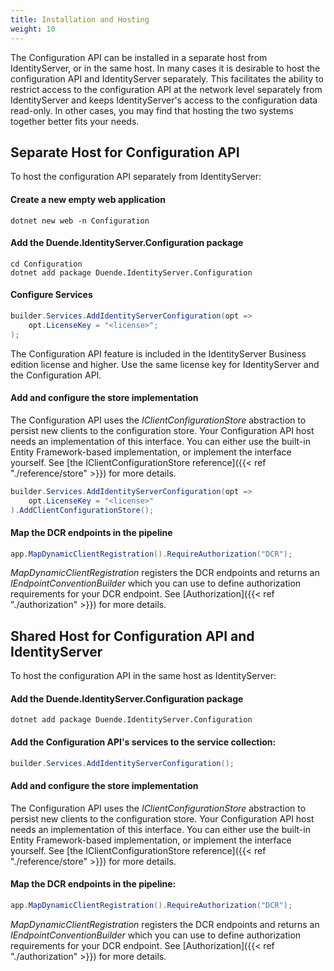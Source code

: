 ```yaml
---
title: Installation and Hosting
weight: 10
---
```


The Configuration API can be installed in a separate host from IdentityServer,
or in the same host. In many cases it is desirable to host the configuration API
and IdentityServer separately. This facilitates the ability to restrict access
to the configuration API at the network level separately from IdentityServer and
keeps IdentityServer's access to the configuration data read-only. In other
cases, you may find that hosting the two systems together better fits your
needs.

## Separate Host for Configuration API
To host the configuration API separately from IdentityServer:

#### Create a new empty web application
```
dotnet new web -n Configuration
```

#### Add the Duende.IdentityServer.Configuration package
```
cd Configuration
dotnet add package Duende.IdentityServer.Configuration
```

#### Configure Services
```cs
builder.Services.AddIdentityServerConfiguration(opt =>
    opt.LicenseKey = "<license>";
);
```
The Configuration API feature is included in the IdentityServer Business edition license and higher. Use the same license key for IdentityServer and the Configuration API.

#### Add and configure the store implementation

The Configuration API uses the *IClientConfigurationStore* abstraction to persist new clients to the configuration store. Your Configuration API host needs an implementation of this interface. You can either use the built-in Entity Framework-based implementation, or implement the interface yourself. See [the IClientConfigurationStore reference]({{< ref "./reference/store" >}}) for more details. 

```cs
builder.Services.AddIdentityServerConfiguration(opt =>
    opt.LicenseKey = "<license>"
).AddClientConfigurationStore();
```

#### Map the DCR endpoints in the pipeline
```cs
app.MapDynamicClientRegistration().RequireAuthorization("DCR");
```
*MapDynamicClientRegistration* registers the DCR endpoints and returns an *IEndpointConventionBuilder* which you can use to define authorization requirements for your DCR endpoint. See [Authorization]({{< ref "./authorization" >}}) for more details.

## Shared Host for Configuration API and IdentityServer
To host the configuration API in the same host as IdentityServer:

#### Add the Duende.IdentityServer.Configuration package
```
dotnet add package Duende.IdentityServer.Configuration
```

#### Add the Configuration API's services to the service collection:
```cs
builder.Services.AddIdentityServerConfiguration();
```

#### Add and configure the store implementation

The Configuration API uses the *IClientConfigurationStore* abstraction to persist new clients to the configuration store. Your Configuration API host needs an implementation of this interface. You can either use the built-in Entity Framework-based implementation, or implement the interface yourself.  See [the IClientConfigurationStore reference]({{< ref "./reference/store" >}}) for more details. 

#### Map the DCR endpoints in the pipeline:
```cs
app.MapDynamicClientRegistration().RequireAuthorization("DCR");

```
*MapDynamicClientRegistration* registers the DCR endpoints and returns an *IEndpointConventionBuilder* which you can use to define authorization requirements for your DCR endpoint. See [Authorization]({{< ref "./authorization" >}}) for more details.
